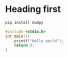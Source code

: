 # Heading first
```bash
pip install numpy
```

```c
#include <stdio.h>
int main(){
    printf("Hello world");
    return 0;
}
```
